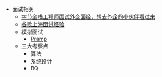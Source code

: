 - 面试相关
	- [字节全栈工程师面试外企面经，想去外企的小伙伴看过来](https://juejin.cn/post/7079017554672353294)
	- [谷歌上海面试经验](https://zhuanlan.zhihu.com/p/118283800)
	- 模拟面试
		- [Pramp](https://www.pramp.com/#/)
	- 三大考察点
		- 算法
		- 系统设计
		- BQ